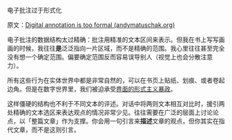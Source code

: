 电子批注过于形式化

原文：[Digital annotation is too formal (andymatuschak.org)](https://notes.andymatuschak.org/z6eF7M2XP2YqefAFS4rTXKqSLZCGXkj9NBWe7)

电子批注的数据结构太过精确：批注用精准的文本区间来表示。但我在书上写写画画的时候，我往往**是**泛泛指向一片区域，而不是精确的范围。我心里往往甚至完全没有想一个确定范围。偏要确定范围反而容易误导别人（视觉上也会分散注意力）。

所有这些行为在实体世界中都是非常自然的，可以在书页上贴纸、划痕、或者卷起边角。但是在数字世界里，我们被迫承受[界面的形式主义暴政](https://notes.andymatuschak.org/z6eNMWnqYmtu6iRLND1yDUSnzW5hjnZq8ywAz)。

这样僵硬的结构也不利于不同文本的评述。对话中将两则文本相互对比时，援引两处精确的文本选区来表达观点的情况非常少见。往往需要在广泛的层面上讨论论点，以「整篇文章」作为支撑。你会用一句引言来**描述**文章的观点，但你其实在指代文章，而不是这则引言。